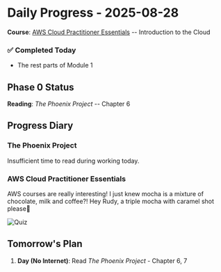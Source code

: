 # Daily Progress - 2025-08-28

**Course**: [AWS Cloud Practitioner Essentials](https://skillbuilder.aws/learn/94T2BEN85A/aws-cloud-practitioner-essentials/8D79F3AVR7) -- Introduction to the Cloud

### ✅ Completed Today
- The rest parts of Module 1

## Phase 0 Status
**Reading**: *The Phoenix Project* -- Chapter 6

## Progress Diary
### The Phoenix Project
Insufficient time to read during working today.

### AWS Cloud Practitioner Essentials

AWS courses are really interesting! I just knew mocha is a mixture of chocolate, milk and coffee?! Hey Rudy, a triple mocha with caramel shot please🤣

![Quiz](https://github.com/user-attachments/assets/c96dc5d6-6322-4b12-8f99-640cd0844883)

## Tomorrow's Plan
1. **Day (No Internet)**: Read *The Phoenix Project* - Chapter 6, 7
